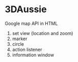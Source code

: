 # 3DAussie
Google map API in HTML
1. set view (location and zoom)
2. marker
3. circle
4. action listener
5. information window
